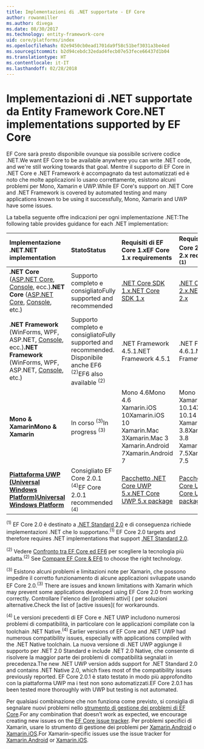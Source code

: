 ```yaml
---
title: Implementazioni di .NET supportate - EF Core
author: rowanmiller
ms.author: divega
ms.date: 08/30/2017
ms.technology: entity-framework-core
uid: core/platforms/index
ms.openlocfilehash: 02e9450cb0ead1701da9f58c51bef3031a3be4ed
ms.sourcegitcommit: b2d94cebdc32edad4fecb07e53fece66437d1b04
ms.translationtype: HT
ms.contentlocale: it-IT
ms.lasthandoff: 02/28/2018
---
```

# <a name="net-implementations-supported-by-ef-core"></a><span data-ttu-id="787e2-102">Implementazioni di .NET supportate da Entity Framework Core</span><span class="sxs-lookup"><span data-stu-id="787e2-102">.NET implementations supported by EF Core</span></span>

<span data-ttu-id="787e2-103">EF Core sarà presto disponibile ovunque sia possibile scrivere codice .NET.</span><span class="sxs-lookup"><span data-stu-id="787e2-103">We want EF Core to be available anywhere you can write .NET code, and we're still working towards that goal.</span></span> <span data-ttu-id="787e2-104">Mentre il supporto di EF Core in .NET Core e .NET Framework è accompagnato da test automatizzati ed è noto che molte applicazioni lo usano correttamente, esistono alcuni problemi per Mono, Xamarin e UWP.</span><span class="sxs-lookup"><span data-stu-id="787e2-104">While EF Core's support on .NET Core and .NET Framework is covered by automated testing and many applications known to be using it successfully, Mono, Xamarin and UWP have some issues.</span></span>

<span data-ttu-id="787e2-105">La tabella seguente offre indicazioni per ogni implementazione .NET:</span><span class="sxs-lookup"><span data-stu-id="787e2-105">The following table provides guidance for each .NET implementation:</span></span>

| <span data-ttu-id="787e2-106">Implementazione .NET</span><span class="sxs-lookup"><span data-stu-id="787e2-106">.NET implementation</span></span>                                                                                                  | <span data-ttu-id="787e2-107">Stato</span><span class="sxs-lookup"><span data-stu-id="787e2-107">Status</span></span>                                                             | <span data-ttu-id="787e2-108">Requisiti di EF Core 1.x</span><span class="sxs-lookup"><span data-stu-id="787e2-108">EF Core 1.x requirements</span></span>                                                                                | <span data-ttu-id="787e2-109">Requisiti di EF Core 2.x <sup>(1)</sup></span><span class="sxs-lookup"><span data-stu-id="787e2-109">EF Core 2.x requirements <sup>(1)</sup></span></span>                                                                 |
|:---------------------------------------------------------------------------------------------------------------------|:-------------------------------------------------------------------|:--------------------------------------------------------------------------------------------------------|:--------------------------------------------------------------------------------------------------------|
| <span data-ttu-id="787e2-110">**.NET Core** ([ASP.NET Core](../get-started/aspnetcore/index.md), [Console](../get-started/netcore/index.md), ecc.)</span><span class="sxs-lookup"><span data-stu-id="787e2-110">**.NET Core** ([ASP.NET Core](../get-started/aspnetcore/index.md), [Console](../get-started/netcore/index.md), etc.)</span></span> | <span data-ttu-id="787e2-111">Supporto completo e consigliato</span><span class="sxs-lookup"><span data-stu-id="787e2-111">Fully supported and recommended</span></span>                                    | [<span data-ttu-id="787e2-112">.NET Core SDK 1.x</span><span class="sxs-lookup"><span data-stu-id="787e2-112">.NET Core SDK 1.x</span></span>](https://www.microsoft.com/net/core/)                                                | [<span data-ttu-id="787e2-113">.NET Core SDK 2.x</span><span class="sxs-lookup"><span data-stu-id="787e2-113">.NET Core SDK 2.x</span></span>](https://www.microsoft.com/net/core/)                                                |
| <span data-ttu-id="787e2-114">**.NET Framework** (WinForms, WPF, ASP.NET, [Console](../get-started/full-dotnet/index.md), ecc.)</span><span class="sxs-lookup"><span data-stu-id="787e2-114">**.NET Framework** (WinForms, WPF, ASP.NET, [Console](../get-started/full-dotnet/index.md), etc.)</span></span>                    | <span data-ttu-id="787e2-115">Supporto completo e consigliato</span><span class="sxs-lookup"><span data-stu-id="787e2-115">Fully supported and recommended.</span></span> <span data-ttu-id="787e2-116">Disponibile anche EF6 <sup>(2)</sup></span><span class="sxs-lookup"><span data-stu-id="787e2-116">EF6 also available <sup>(2)</sup></span></span> | <span data-ttu-id="787e2-117">.NET Framework 4.5.1</span><span class="sxs-lookup"><span data-stu-id="787e2-117">.NET Framework 4.5.1</span></span>                                                                                    | <span data-ttu-id="787e2-118">.NET Framework 4.6.1</span><span class="sxs-lookup"><span data-stu-id="787e2-118">.NET Framework 4.6.1</span></span>                                                                                    |
| <span data-ttu-id="787e2-119">**Mono & Xamarin**</span><span class="sxs-lookup"><span data-stu-id="787e2-119">**Mono & Xamarin**</span></span>                                                                                                   | <span data-ttu-id="787e2-120">In corso <sup>(3)</sup></span><span class="sxs-lookup"><span data-stu-id="787e2-120">In progress <sup>(3)</sup></span></span>                                         | <span data-ttu-id="787e2-121">Mono 4.6</span><span class="sxs-lookup"><span data-stu-id="787e2-121">Mono 4.6</span></span> <br/> <span data-ttu-id="787e2-122">Xamarin.iOS 10</span><span class="sxs-lookup"><span data-stu-id="787e2-122">Xamarin.iOS 10</span></span> <br/> <span data-ttu-id="787e2-123">Xamarin.Mac 3</span><span class="sxs-lookup"><span data-stu-id="787e2-123">Xamarin.Mac 3</span></span> <br/> <span data-ttu-id="787e2-124">Xamarin.Android 7</span><span class="sxs-lookup"><span data-stu-id="787e2-124">Xamarin.Android 7</span></span>                               | <span data-ttu-id="787e2-125">Mono 5.4</span><span class="sxs-lookup"><span data-stu-id="787e2-125">Mono 5.4</span></span> <br/> <span data-ttu-id="787e2-126">Xamarin.iOS 10.14</span><span class="sxs-lookup"><span data-stu-id="787e2-126">Xamarin.iOS 10.14</span></span> <br/> <span data-ttu-id="787e2-127">Xamarin.Mac 3.8</span><span class="sxs-lookup"><span data-stu-id="787e2-127">Xamarin.Mac 3.8</span></span> <br/> <span data-ttu-id="787e2-128">Xamarin.Android 7.5</span><span class="sxs-lookup"><span data-stu-id="787e2-128">Xamarin.Android 7.5</span></span>                        |
| [<span data-ttu-id="787e2-129">**Piattaforma UWP (Universal Windows Platform)**</span><span class="sxs-lookup"><span data-stu-id="787e2-129">**Universal Windows Platform**</span></span>](../get-started/uwp/index.md)                                                        | <span data-ttu-id="787e2-130">Consigliato EF Core 2.0.1 <sup>(4)</sup></span><span class="sxs-lookup"><span data-stu-id="787e2-130">EF Core 2.0.1 recommended <sup>(4)</sup></span></span>                           | [<span data-ttu-id="787e2-131">Pacchetto .NET Core UWP 5.x</span><span class="sxs-lookup"><span data-stu-id="787e2-131">.NET Core UWP 5.x package</span></span>](https://www.nuget.org/packages/Microsoft.NETCore.UniversalWindowsPlatform/) | [<span data-ttu-id="787e2-132">Pacchetto .NET Core UWP 6.x</span><span class="sxs-lookup"><span data-stu-id="787e2-132">.NET Core UWP 6.x package</span></span>](https://www.nuget.org/packages/Microsoft.NETCore.UniversalWindowsPlatform/) |

<span data-ttu-id="787e2-133"><sup>(1)</sup> EF Core 2.0 è destinato a [.NET Standard 2.0](https://docs.microsoft.com/dotnet/standard/net-standard) e di conseguenza richiede implementazioni .NET che lo supportano.</span><span class="sxs-lookup"><span data-stu-id="787e2-133"><sup>(1)</sup> EF Core 2.0 targets and therefore requires .NET implementations that support [.NET Standard 2.0](https://docs.microsoft.com/dotnet/standard/net-standard).</span></span>

<span data-ttu-id="787e2-134"><sup>(2)</sup> Vedere [Confronto tra EF Core ed EF6](../../efcore-and-ef6/index.md) per scegliere la tecnologia più adatta.</span><span class="sxs-lookup"><span data-stu-id="787e2-134"><sup>(2)</sup> See [Compare EF Core & EF6](../../efcore-and-ef6/index.md) to choose the right technology.</span></span>

<span data-ttu-id="787e2-135"><sup>(3)</sup> Esistono alcuni problemi e limitazioni note per Xamarin, che possono impedire il corretto funzionamento di alcune applicazioni sviluppate usando EF Core 2.0.</span><span class="sxs-lookup"><span data-stu-id="787e2-135"><sup>(3)</sup> There are issues and known limitations with Xamarin which may prevent some applications developed using EF Core 2.0 from working correctly.</span></span> <span data-ttu-id="787e2-136">Controllare l'elenco dei [problemi attivi] ([](https://github.com/aspnet/entityframeworkCore/issues?q=is%3Aopen+is%3Aissue+label%3Aarea-xamarin) per soluzioni alternative.</span><span class="sxs-lookup"><span data-stu-id="787e2-136">Check the list of [active issues]([](https://github.com/aspnet/entityframeworkCore/issues?q=is%3Aopen+is%3Aissue+label%3Aarea-xamarin) for workarounds.</span></span>

<span data-ttu-id="787e2-137"><sup>(4) </sup> Le versioni precedenti di EF Core e .NET UWP includono numerosi problemi di compatibilità, in particolare con le applicazioni compilate con la toolchain .NET Native.</span><span class="sxs-lookup"><span data-stu-id="787e2-137"><sup>(4)</sup> Earlier versions of EF Core and .NET UWP had numerous compatibility issues, especially with applications compiled with the .NET Native toolchain.</span></span> <span data-ttu-id="787e2-138">La nuova versione di .NET UWP aggiunge il supporto per .NET 2.0 Standard e include .NET 2.0 Native, che consente di risolvere la maggior parte dei problemi di compatibilità segnalati in precedenza.</span><span class="sxs-lookup"><span data-stu-id="787e2-138">The new .NET UWP version adds support for .NET Standard 2.0 and contains .NET Native 2.0, which fixes most of the compatibility issues previously reported.</span></span> <span data-ttu-id="787e2-139">EF Core 2.0.1 è stato testato in modo più approfondito con la piattaforma UWP ma i test non sono automatizzati.</span><span class="sxs-lookup"><span data-stu-id="787e2-139">EF Core 2.0.1 has been tested more thoroughly with UWP but testing is not automated.</span></span>

<span data-ttu-id="787e2-140">Per qualsiasi combinazione che non funziona come previsto, si consiglia di segnalare nuovi problemi nello [strumento di gestione dei problemi di EF Core](https://github.com/aspnet/entityframeworkcore/issues/new).</span><span class="sxs-lookup"><span data-stu-id="787e2-140">For any combination that doesn’t work as expected, we encourage creating new issues on the [EF Core issue tracker](https://github.com/aspnet/entityframeworkcore/issues/new).</span></span> <span data-ttu-id="787e2-141">Per problemi specifici di Xamarin, usare lo strumento di gestione dei problemi per [Xamarin.Android](https://github.com/xamarin/xamarin-android/issues/new) o [Xamarin.iOS](https://github.com/xamarin/xamarin-macios/issues/new).</span><span class="sxs-lookup"><span data-stu-id="787e2-141">For Xamarin-specific issues use the issue tracker for [Xamarin.Android](https://github.com/xamarin/xamarin-android/issues/new) or [Xamarin.iOS](https://github.com/xamarin/xamarin-macios/issues/new).</span></span>
